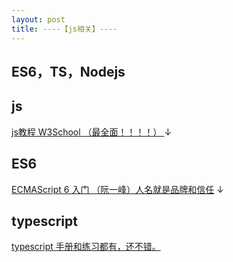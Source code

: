 ```yaml
---
layout: post
title: ----【js相关】----
---
```


## ES6，TS，Nodejs

## js
[js教程 W3School （最全面！！！！） ](https://www.w3school.com.cn/example/jsrf_examples.asp)
↓
## ES6
[ECMAScript 6 入门 （阮一峰）人名就是品牌和信任](https://es6.ruanyifeng.com/#docs/function)
↓
## typescript
[typescript 手册和练习都有，还不错。](https://www.tslang.cn/docs/home.html)